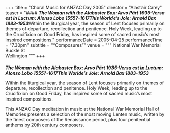+++
title = "Choral Music for ANZAC Day 2005"
director = "Alastair Carey"
teaser = "#### ***The Woman with the Alabaster Box: Arvo Pärt 1935-Versa est in Luctum: Alonso Lobo 1555?-1617This Worlde’s Joie: Arnold Bax 1883-1953***Within the liturgical year, the season of Lent focuses primarily on themes of departure, recollection and penitence. Holy Week, leading up to the Crucifixion on Good Friday, has inspired some of sacred music’s most inspired compositions."
performanceDate = 2005-04-25
performanceTime = "7.30pm"
subtitle = "“Composures”"
venue = """
National War Memorial  
Buckle St  
Wellington
"""
+++

#### 
***The Woman with the Alabaster Box: Arvo Pärt 1935-Versa est in Luctum: Alonso Lobo 1555?-1617This Worlde’s Joie: Arnold Bax 1883-1953***


Within the liturgical year, the season of Lent focuses primarily on themes of departure, recollection and penitence. Holy Week, leading up to the Crucifixion on Good Friday, has inspired some of sacred music’s most inspired compositions.


This ANZAC Day meditation in music at the National War Memorial Hall of Memories presents a selection of the most moving Lenten music, written by the finest composers of the Renaissance period, plus four penitential anthems by 20th century composers.
